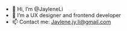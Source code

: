 - 👋 Hi, I’m @JayleneLi
- 👀 I’m a UX designer and frontend developer
- 📫 Contact me: Jaylene.jy.li@gmail.com

<!---
JayleneLi/JayleneLi is a ✨ special ✨ repository because its `README.md` (this file) appears on your GitHub profile.
You can click the Preview link to take a look at your changes.
- 🌱 I’m currently learning ...
- 💞️ I’m looking to collaborate on ...
- 😄 Pronouns: ...
- ⚡ Fun fact: ...
--->
